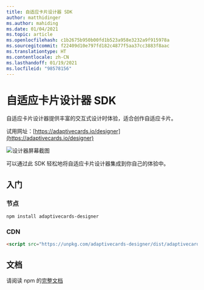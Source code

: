 ```yaml
---
title: 自适应卡片设计器 SDK
author: matthidinger
ms.author: mahiding
ms.date: 01/04/2021
ms.topic: article
ms.openlocfilehash: c1b2675b950b00fd1b523a958e3232a9f915978a
ms.sourcegitcommit: f22409d10e797fd182c4877f5aa37cc3883f8aac
ms.translationtype: HT
ms.contentlocale: zh-CN
ms.lasthandoff: 01/19/2021
ms.locfileid: "98578156"
---
```

# <a name="adaptive-cards-designer-sdk"></a>自适应卡片设计器 SDK

自适应卡片设计器提供丰富的交互式设计时体验，适合创作自适应卡片。

试用网址：[https://adaptivecards.io/designer](https://adaptivecards.io/designer)

![设计器屏幕截图](../content/designer.png)

可以通过此 SDK 轻松地将自适应卡片设计器集成到你自己的体验中。

## <a name="get-started"></a>入门

### <a name="node"></a>节点

```console
npm install adaptivecards-designer
```

### <a name="cdn"></a>CDN

```html
<script src="https://unpkg.com/adaptivecards-designer/dist/adaptivecards-designer.js"></script>
```

## <a name="documentation"></a>文档 

请阅读 npm 的[完整文档](https://www.npmjs.com/package/adaptivecards-designer)
